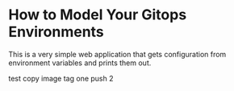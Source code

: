 # How to Model Your Gitops Environments

This is a very simple web application that gets configuration from environment variables and prints them out.

test copy image tag one push 2